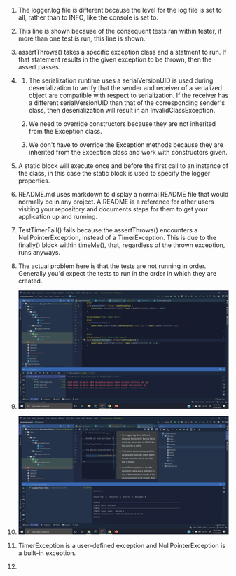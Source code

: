1. The logger.log file is different because the level for the log file is set to all, rather than to INFO, like the console is set to.

2. This line is shown because of the consequent tests ran within tester, if more than one test is run, this line is shown.

3. assertThrows() takes a specific exception class and a statment to run. If that statement results in the given exception to be thrown, then the assert passes.

4.
    1. The serialization runtime uses a serialVersionUID is used during deserialization to verify that the sender and receiver of a serialized object are compatible with respect to serialization. If the receiver has a different serialVersionUID than that of the corresponding sender's class, then deserialization will result in an InvalidClassException.
    
    2. We need to override constructors because they are not inherited from the Exception class.
    
    3. We don't have to override the Exception methods because they are inherited from the Exception class and work with constructors given.
    
5. A static block will execute once and before the first call to an instance of the class, in this case the static block is used to specify the logger properties.

6. README.md uses markdown to display a normal README file that would normally be in any project. A README is a reference for other users visiting your repository and documents steps for them to get your application up and running.

7. TestTimerFail() fails because the assertThrows() encounters a NullPointerException, instead of a TimerException. This is due to the finally() block within timeMe(), that, regardless of the thrown exception, runs anyways.

8. The actual problem here is that the tests are not running in order. Generally you'd expect the tests to run in the order in which they are created.

9. ![Alt text](passingTests.png "Passing Tests")

10. ![Alt text](passingTests-Maven.png "Passing Tests")

11. TimerException is a user-defined exception and NullPointerException is a built-in exception.

12.